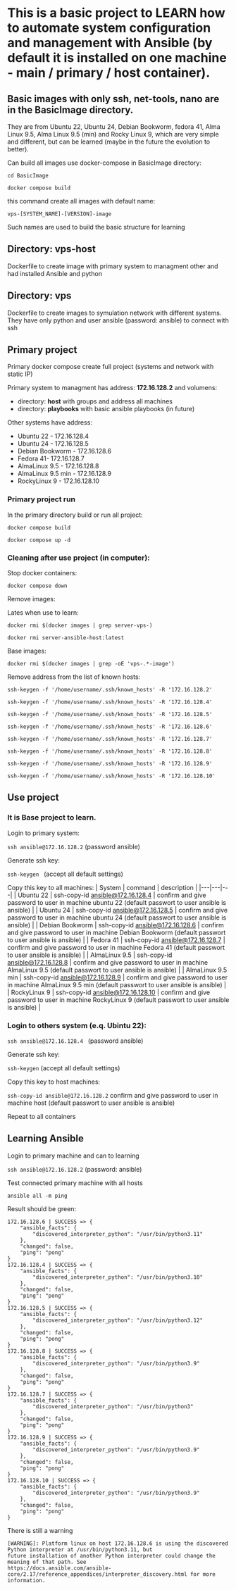 # This is a basic project to LEARN how to automate system configuration and management with Ansible (by default it is installed on one machine - main / primary / host container).

## Basic images with only ssh, net-tools, nano are in the BasicImage directory.

They are from Ubuntu 22, Ubuntu 24, Debian Bookworm, fedora 41, Alma Linux 9.5, Alma Linux 9.5 (min) and Rocky Linux 9, which are very simple and different, but can be learned (maybe in the future the evolution to better).

Can build all images use docker-compose in BasicImage directory:

`
cd BasicImage
`

`
docker compose build
`

this command create all images with default name:

`
vps-[SYSTEM_NAME]-[VERSION]-image
`

Such names are used to build the basic structure for learning

## Directory: vps-host
Dockerfile to create image with primary system to managment other and had installed Ansible and python

## Directory: vps
Dockerfile to create images to symulation network with different systems. They have  only python and user ansible (password: ansible) to connect with ssh

## Primary project
Primary docker compose create full project (systems and network with static IP)

Primary system to managment has address: <b>172.16.128.2</b> and volumens:

- directory: <b>host</b> with groups and address all machines
- directory: <b>playbooks</b> with basic ansible playbooks (in future)

Other systems have address:
- Ubuntu 22 - 172.16.128.4
- Ubuntu 24 - 172.16.128.5
- Debian Bookworm - 172.16.128.6
- Fedora 41- 172.16.128.7
- AlmaLinux 9.5 - 172.16.128.8
- AlmaLinux 9.5 min - 172.16.128.9
- RockyLinux 9 - 172.16.128.10

### Primary project run
In the primary directory build or run all project:

`
docker compose build
`

`
docker compose up -d
`

### Cleaning after use project (in computer):
Stop docker containers:

`
docker compose down
`

Remove images:

Lates when use to learn:

`
docker rmi $(docker images | grep server-vps-)
`

`
docker rmi server-ansible-host:latest
`

Base images:

`
docker rmi $(docker images | grep -oE 'vps-.*-image')
`

Remove address from the list of known hosts:

`
ssh-keygen -f '/home/username/.ssh/known_hosts' -R '172.16.128.2'
`

`
ssh-keygen -f '/home/username/.ssh/known_hosts' -R '172.16.128.4'
`

`
ssh-keygen -f '/home/username/.ssh/known_hosts' -R '172.16.128.5'
`

`
ssh-keygen -f '/home/username/.ssh/known_hosts' -R '172.16.128.6'
`

`
ssh-keygen -f '/home/username/.ssh/known_hosts' -R '172.16.128.7'
`

`
ssh-keygen -f '/home/username/.ssh/known_hosts' -R '172.16.128.8'
`

`
ssh-keygen -f '/home/username/.ssh/known_hosts' -R '172.16.128.9'
`

`
ssh-keygen -f '/home/username/.ssh/known_hosts' -R '172.16.128.10'
`

## Use project
### It is Base project to learn.
Login to primary system:

`
ssh ansible@172.16.128.2
`
(password ansible)

Generate ssh key:

`
ssh-keygen 
`
(accept all default settings)

Copy this key to all machines:
|  System |  command |  description |
|---|---|---|
| Ubuntu 22 | ssh-copy-id ansible@172.16.128.4 | confirm and give password to user in machine ubuntu 22 (default passwort to user ansible is ansible) |
| Ubuntu 24 | ssh-copy-id ansible@172.16.128.5 | confirm and give password to user in machine ubuntu 24 (default passwort to user ansible is ansible) |
| Debian Bookworm | ssh-copy-id ansible@172.16.128.6 | confirm and give password to user in machine Debian Bookworm (default passwort to user ansible is ansible) |
| Fedora 41 | ssh-copy-id ansible@172.16.128.7 | confirm and give password to user in machine Fedora 41 (default passwort to user ansible is ansible) |
| AlmaLinux 9.5 | ssh-copy-id ansible@172.16.128.8 | confirm and give password to user in machine AlmaLinux 9.5 (default passwort to user ansible is ansible) |
| AlmaLinux 9.5 min | ssh-copy-id ansible@172.16.128.9 | confirm and give password to user in machine AlmaLinux 9.5 min (default passwort to user ansible is ansible) |
| RockyLinux 9 | ssh-copy-id ansible@172.16.128.10 | confirm and give password to user in machine RockyLinux 9 (default passwort to user ansible is ansible) |


### Login to others system (e.q. Ubintu 22):
`
ssh ansible@172.16.128.4 
`
(password ansible)

Generate ssh key:

`
ssh-keygen
`
(accept all default settings)

Copy this key to host machines:

`
ssh-copy-id ansible@172.16.128.2
`
confirm and give password to user in machine host (default passwort to user ansible is ansible)

Repeat to all containers

## Learning Ansible

Login to primary machine and can to learning

`
ssh ansible@172.16.128.2
`
(password: ansible)

Test connected primary machine with all hosts

`
ansible all -m ping
`

Result should be green:

```
172.16.128.6 | SUCCESS => {
    "ansible_facts": {
        "discovered_interpreter_python": "/usr/bin/python3.11"
    },
    "changed": false,
    "ping": "pong"
}
172.16.128.4 | SUCCESS => {
    "ansible_facts": {
        "discovered_interpreter_python": "/usr/bin/python3.10"
    },
    "changed": false,
    "ping": "pong"
}
172.16.128.5 | SUCCESS => {
    "ansible_facts": {
        "discovered_interpreter_python": "/usr/bin/python3.12"
    },
    "changed": false,
    "ping": "pong"
}
172.16.128.8 | SUCCESS => {
    "ansible_facts": {
        "discovered_interpreter_python": "/usr/bin/python3.9"
    },
    "changed": false,
    "ping": "pong"
}
172.16.128.7 | SUCCESS => {
    "ansible_facts": {
        "discovered_interpreter_python": "/usr/bin/python3"
    },
    "changed": false,
    "ping": "pong"
}
172.16.128.9 | SUCCESS => {
    "ansible_facts": {
        "discovered_interpreter_python": "/usr/bin/python3.9"
    },
    "changed": false,
    "ping": "pong"
}
172.16.128.10 | SUCCESS => {
    "ansible_facts": {
        "discovered_interpreter_python": "/usr/bin/python3.9"
    },
    "changed": false,
    "ping": "pong"
}
````

There is still a warning

```
[WARNING]: Platform linux on host 172.16.128.6 is using the discovered Python interpreter at /usr/bin/python3.11, but
future installation of another Python interpreter could change the meaning of that path. See
https://docs.ansible.com/ansible-core/2.17/reference_appendices/interpreter_discovery.html for more information.
```
